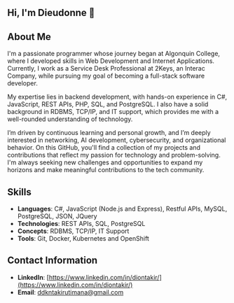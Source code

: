 ## Hi, I'm Dieudonne 👋

## About Me

I'm a passionate programmer whose journey began at Algonquin College, where I developed skills in Web Development and Internet Applications. Currently, I work as a Service Desk Professional at 2Keys, an Interac Company, while pursuing my goal of becoming a full-stack software developer.

My expertise lies in backend development, with hands-on experience in C#, JavaScript, REST APIs, PHP, SQL, and PostgreSQL. I also have a solid background in RDBMS, TCP/IP, and IT support, which provides me with a well-rounded understanding of technology.

I’m driven by continuous learning and personal growth, and I’m deeply interested in networking, AI development, cybersecurity, and organizational behavior. On this GitHub, you'll find a collection of my projects and contributions that reflect my passion for technology and problem-solving. I'm always seeking new challenges and opportunities to expand my horizons and make meaningful contributions to the tech community.

## Skills
- **Languages**: C#, JavaScript (Node.js and Express), Restful APIs, MySQL, PostgreSQL,  JSON, JQuery
- **Technologies**: REST APIs, SQL, PostgreSQL
- **Concepts**: RDBMS, TCP/IP, IT Support
- **Tools**: Git, Docker, Kubernetes and OpenShift


## Contact Information
- **LinkedIn**: [https://www.linkedin.com/in/diontakir/](https://www.linkedin.com/in/diontakir/)
- **Email**: [ddkntakirutimana@gmail.com](mailto:ddkntakirutimana@gmail.com)
